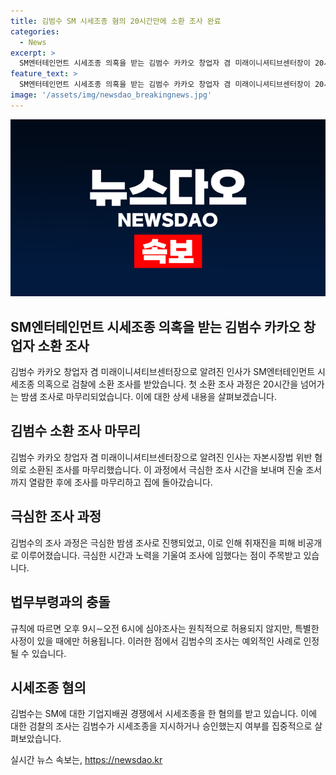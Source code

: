 ```yaml
---
title: 김범수 SM 시세조종 혐의 20시간만에 소환 조사 완료
categories:
  - News
excerpt: >
  SM엔터테인먼트 시세조종 의혹을 받는 김범수 카카오 창업자 겸 미래이니셔티브센터장이 20시간을 넘는 밤샘 조사 후 첫 검찰 소환 조사를 마쳤다. 서울남부지검 금융조사2부는 자본시장법 위반 혐의로 소환된 김 위원장의 조사를 마무리했으며, 김 위원장은 취재진을 피해 비공개로 진행했다. 김범수는 SM에 대한 기업지배권 경쟁에서 시세조종 혐의를 받고 있으며, 검찰은 김 위원장의 관여 여부에 주목하고 있다. 해당 사건 관련하여 카카오와 김 의장의 변호인은 혐의를 부인하고 있다.
feature_text: >
  SM엔터테인먼트 시세조종 의혹을 받는 김범수 카카오 창업자 겸 미래이니셔티브센터장이 20시간을 넘는 밤샘 조사 후 첫 검찰 소환 조사를 마쳤다. 서울남부지검 금융조사2부는 자본시장법 위반 혐의로 소환된 김 위원장의 조사를 마무리했으며, 김 위원장은 취재진을 피해 비공개로 진행했다. 김범수는 SM에 대한 기업지배권 경쟁에서 시세조종 혐의를 받고 있으며, 검찰은 김 위원장의 관여 여부에 주목하고 있다. 해당 사건 관련하여 카카오와 김 의장의 변호인은 혐의를 부인하고 있다.
image: '/assets/img/newsdao_breakingnews.jpg'
---
```


<p><img src="/assets/img/newsdao_breakingnews.jpg" alt="pcversion 속보" /></p>

<h2 data-ke-size="size26">SM엔터테인먼트 시세조종 의혹을 받는 김범수 카카오 창업자 소환 조사</h2>

<p data-ke-size="size16">김범수 카카오 창업자 겸 미래이니셔티브센터장으로 알려진 인사가 SM엔터테인먼트 시세조종 의혹으로 검찰에 소환 조사를 받았습니다. 첫 소환 조사 과정은 20시간을 넘어가는 밤샘 조사로 마무리되었습니다. 이에 대한 상세 내용을 살펴보겠습니다.</p>

<h2 data-ke-size="size24">김범수 소환 조사 마무리</h2>

<p data-ke-size="size16">김범수 카카오 창업자 겸 미래이니셔티브센터장으로 알려진 인사는 자본시장법 위반 혐의로 소환된 조사를 마무리했습니다. 이 과정에서 극심한 조사 시간을 보내며 진술 조서까지 열람한 후에 조사를 마무리하고 집에 돌아갔습니다.</p>

<h2 data-ke-size="size24">극심한 조사 과정</h2>

<p data-ke-size="size16">김범수의 조사 과정은 극심한 밤샘 조사로 진행되었고, 이로 인해 취재진을 피해 비공개로 이루어졌습니다. 극심한 시간과 노력을 기울여 조사에 임했다는 점이 주목받고 있습니다.</p>

<h2 data-ke-size="size24">법무부령과의 충돌</h2>

<p data-ke-size="size16">규칙에 따르면 오후 9시∼오전 6시에 심야조사는 원칙적으로 허용되지 않지만, 특별한 사정이 있을 때에만 허용됩니다. 이러한 점에서 김범수의 조사는 예외적인 사례로 인정될 수 있습니다.</p>

<h2 data-ke-size="size24">시세조종 혐의</h2>

<p data-ke-size="size16">김범수는 SM에 대한 기업지배권 경쟁에서 시세조종을 한 혐의를 받고 있습니다. 이에 대한 검찰의 조사는 김범수가 시세조종을 지시하거나 승인했는지 여부를 집중적으로 살펴보았습니다.</p>
실시간 뉴스 속보는, <a href="https://newsdao.kr" rel="dofollow">https://newsdao.kr</a>


